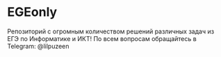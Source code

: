# EGEonly
Репозиторий с огромным количеством решений различных задач из ЕГЭ по Информатике и ИКТ! По всем вопросам обращайтесь в Telegram: @lilpuzeen
